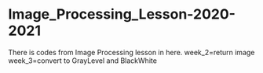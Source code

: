# Image_Processing_Lesson-2020-2021
There is codes from Image Processing lesson in here.
week_2=return image
week_3=convert to GrayLevel and BlackWhite
